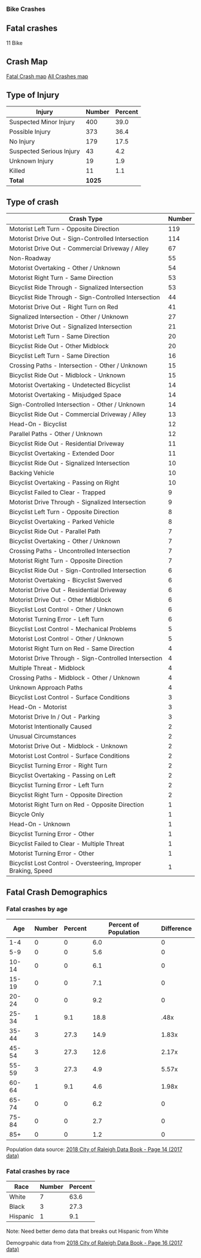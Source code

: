 ### Bike Crashes 

## Fatal crashes 
11 Bike

## Crash Map 

[Fatal Crash map](fatalBikeCrashes.geojson)
[All Crashes map](raleighBikeCrashes.geojson)

## Type of Injury

| Injury                   | Number | Percent |
| -------------------------| -------| --------|
| Suspected Minor Injury   | 400    | 39.0    | 
| Possible Injury          | 373    | 36.4    |
| No Injury                | 179    | 17.5    |
| Suspected Serious Injury | 43     | 4.2     |
| Unknown Injury           | 19     | 1.9     | 
| Killed                   | 11     | 1.1     | 
| **Total**                |**1025**|         | 

## Type of crash
| Crash Type | Number| 
| ----------- | ------| 
| Motorist Left Turn - Opposite Direction | 119 |
| Motorist Drive Out - Sign-Controlled Intersection | 114 |
| Motorist Drive Out - Commercial Driveway / Alley | 67 |
| Non-Roadway | 55 |
| Motorist Overtaking - Other / Unknown | 54 |
| Motorist Right Turn - Same Direction | 53 |
| Bicyclist Ride Through - Signalized Intersection | 53 |
| Bicyclist Ride Through - Sign-Controlled Intersection | 44 |
| Motorist Drive Out - Right Turn on Red | 41 |
| Signalized Intersection - Other / Unknown | 27 |
| Motorist Drive Out - Signalized Intersection | 21 |
| Motorist Left Turn - Same Direction | 20 |
| Bicyclist Ride Out - Other Midblock | 20 |
| Bicyclist Left Turn - Same Direction | 16 |
| Crossing Paths - Intersection - Other / Unknown | 15 |
| Bicyclist Ride Out - Midblock - Unknown | 15 |
| Motorist Overtaking - Undetected Bicyclist | 14 |
| Motorist Overtaking - Misjudged Space | 14 |
| Sign-Controlled Intersection - Other / Unknown | 14 |
| Bicyclist Ride Out - Commercial Driveway / Alley | 13 |
| Head-On - Bicyclist | 12 |
| Parallel Paths - Other / Unknown | 12 |
| Bicyclist Ride Out - Residential Driveway | 11 |
| Bicyclist Overtaking - Extended Door | 11 |
| Bicyclist Ride Out - Signalized  Intersection | 10 |
| Backing Vehicle | 10 |
| Bicyclist Overtaking - Passing on Right | 10 |
| Bicyclist Failed to Clear - Trapped | 9 |
| Motorist Drive Through - Signalized Intersection | 9 |
| Bicyclist Left Turn - Opposite Direction | 8 |
| Bicyclist Overtaking - Parked Vehicle | 8 |
| Bicyclist Ride Out - Parallel Path | 7 |
| Bicyclist Overtaking - Other / Unknown | 7 |
| Crossing Paths - Uncontrolled Intersection | 7 |
| Motorist Right Turn - Opposite Direction | 7 |
| Bicyclist Ride Out - Sign-Controlled Intersection | 6 |
| Motorist Overtaking - Bicyclist Swerved | 6 |
| Motorist Drive Out - Residential Driveway | 6 |
| Motorist Drive Out - Other Midblock | 6 |
| Bicyclist Lost Control - Other / Unknown | 6 |
| Motorist Turning Error - Left Turn | 6 |
| Bicyclist Lost Control - Mechanical Problems | 5 |
| Motorist Lost Control - Other / Unknown | 5 |
| Motorist Right Turn on Red - Same Direction | 4 |
| Motorist Drive Through - Sign-Controlled Intersection | 4 |
| Multiple Threat - Midblock | 4 |
| Crossing Paths - Midblock - Other / Unknown | 4 |
| Unknown Approach Paths | 4 |
| Bicyclist Lost Control - Surface Conditions | 3 |
| Head-On - Motorist | 3 |
| Motorist Drive In / Out - Parking | 3 |
| Motorist Intentionally Caused | 2 |
| Unusual Circumstances | 2 |
| Motorist Drive Out - Midblock - Unknown | 2 |
| Motorist Lost Control - Surface Conditions | 2 |
| Bicyclist Turning Error - Right Turn | 2 |
| Bicyclist Overtaking - Passing on Left | 2 |
| Bicyclist Turning Error - Left Turn | 2 |
| Bicyclist Right Turn - Opposite Direction | 2 |
| Motorist Right Turn on Red - Opposite Direction | 1 |
| Bicycle Only | 1 |
| Head-On - Unknown | 1 |
| Bicyclist Turning Error - Other | 1 |
| Bicyclist Failed to Clear - Multiple Threat | 1 |
| Motorist Turning Error - Other | 1 |
| Bicyclist Lost Control - Oversteering, Improper Braking, Speed | 1 |





## Fatal Crash Demographics 


### Fatal crashes by age

| Age     | Number | Percent | Percent of Population | Difference  | 
|-------  |------- |------   | --------------------- | ----------- |  
|1-4      | 0      | 0       | 6.0                   | 0
|5-9      | 0      | 0       | 5.6                   | 0
|10-14    | 0      | 0       | 6.1                   | 0
|15-19    | 0      | 0       | 7.1                   | 0
|20-24    | 0      | 0       | 9.2                   | 0
|25-34    | 1      | 9.1     | 18.8                  | .48x
|35-44    | 3      | 27.3    | 14.9                  | 1.83x
|45-54    | 3      | 27.3    | 12.6                  | 2.17x 
|55-59    | 3      | 27.3    | 4.9                   | 5.57x
|60-64    | 1      | 9.1     | 4.6                   | 1.98x
|65-74    | 0      | 0       | 6.2                   | 0
|75-84    | 0      | 0       | 2.7                   | 0
|85+      | 0      | 0       | 1.2                   | 0

Population data source: [2018 City of Raleigh Data Book - Page 14 (2017 data)](https://cityofraleigh0drupal.blob.core.usgovcloudapi.net/drupal-prod/COR22/2018DataBook.pdf)


### Fatal crashes by race

| Race            | Number | Percent| 
| -------         | -------| ------ |
| White           | 7     | 63.6   | 
| Black           | 3     | 27.3   | 
| Hispanic        | 1     | 9.1   |

Note:  Need better demo data that breaks out Hispanic from White 

Demogrpahic data from [2018 City of Raleigh Data Book - Page 16 (2017 data)](https://cityofraleigh0drupal.blob.core.usgovcloudapi.net/drupal-prod/COR22/2018DataBook.pdf)





 

